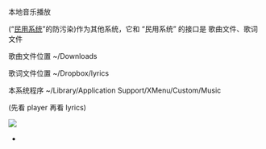 
本地音乐播放

(“[民用系统](https://github.com/7900ms/00nottheater_deserted/tree/master/small)”的防污染)作为其他系统，它和 “民用系统” 的接口是 歌曲文件、歌词文件

歌曲文件位置 ~/Downloads

歌词文件位置 ~/Dropbox/lyrics

本系统程序 ~/Library/Application Support/XMenu/Custom/Music

(先看 player 再看 lyrics)

![](http://i.imgur.com/nplPZr7.png)

-
